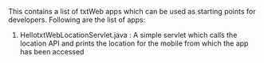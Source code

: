 This contains a list of txtWeb apps which can be used as starting points for developers.
Following are the list of apps:
1) HellotxtWebLocationServlet.java : A simple servlet which calls the location API and prints the location for the mobile from which the app has been accessed
